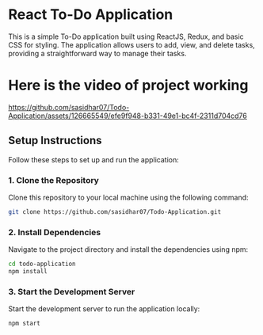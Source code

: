 # React To-Do Application

This is a simple To-Do application built using ReactJS, Redux, and basic CSS for styling. The application allows users to add, view, and delete tasks, providing a straightforward way to manage their tasks.

# Here is the video of project working

https://github.com/sasidhar07/Todo-Application/assets/126665549/efe9f948-b331-49e1-bc4f-2311d704cd76

## Setup Instructions

Follow these steps to set up and run the application:

### 1. Clone the Repository

Clone this repository to your local machine using the following command:

```bash
git clone https://github.com/sasidhar07/Todo-Application.git
```

### 2. Install Dependencies

Navigate to the project directory and install the dependencies using npm:

```bash
cd todo-application
npm install
```

### 3. Start the Development Server

Start the development server to run the application locally:

```bash
npm start
```
